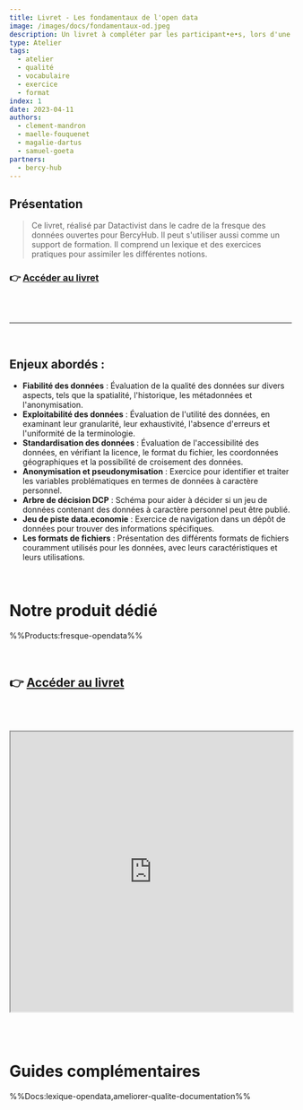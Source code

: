 ```yaml
---
title: Livret - Les fondamentaux de l'open data
image: /images/docs/fondamentaux-od.jpeg
description: Un livret à compléter par les participant•e•s, lors d'une fresque des données ouvertes
type: Atelier
tags:
  - atelier
  - qualité
  - vocabulaire
  - exercice
  - format
index: 1
date: 2023-04-11
authors:
  - clement-mandron
  - maelle-fouquenet
  - magalie-dartus
  - samuel-goeta
partners:
  - bercy-hub
--- 
```


## Présentation

> Ce livret, réalisé par Datactivist dans le cadre de la fresque des données ouvertes pour BercyHub. Il peut s'utiliser aussi comme un support de formation. Il comprend un lexique et des exercices pratiques pour assimiler les différentes notions.

### 👉 [Accéder au livret](https://docs.google.com/presentation/d/1PPRt0fERgr-2W-vLW2r3Jao_2mSuEfvGGez1AQY9e98/preview?slide=id.g1949e2873d4_0_3)
<br></br>

---

<br/>

## Enjeux abordés :

- **Fiabilité des données** : Évaluation de la qualité des données sur divers aspects, tels que la spatialité, l'historique, les métadonnées et l'anonymisation.
- **Exploitabilité des données** : Évaluation de l'utilité des données, en examinant leur granularité, leur exhaustivité, l'absence d'erreurs et l'uniformité de la terminologie.
- **Standardisation des données** : Évaluation de l'accessibilité des données, en vérifiant la licence, le format du fichier, les coordonnées géographiques et la possibilité de croisement des données.
- **Anonymisation et pseudonymisation** : Exercice pour identifier et traiter les variables problématiques en termes de données à caractère personnel.
- **Arbre de décision DCP** : Schéma pour aider à décider si un jeu de données contenant des données à caractère personnel peut être publié.
- **Jeu de piste data.economie** : Exercice de navigation dans un dépôt de données pour trouver des informations spécifiques.
- **Les formats de fichiers** : Présentation des différents formats de fichiers couramment utilisés pour les données, avec leurs caractéristiques et leurs utilisations.

<br/>

# Notre produit dédié

%%Products:fresque-opendata%%

<br/>

## 👉 [Accéder au livret](https://docs.google.com/presentation/d/1PPRt0fERgr-2W-vLW2r3Jao_2mSuEfvGGez1AQY9e98/preview?slide=id.g1949e2873d4_0_3)

<br></br>

<div class="responsiveIframe">
  <iframe
    width="100%"
    height="500"
    src="https://docs.google.com/presentation/d/1PPRt0fERgr-2W-vLW2r3Jao_2mSuEfvGGez1AQY9e98/preview?slide=id.g1949e2873d4_0_3">
  </iframe>
</div>

<br></br>

# Guides complémentaires

%%Docs:lexique-opendata,ameliorer-qualite-documentation%%
